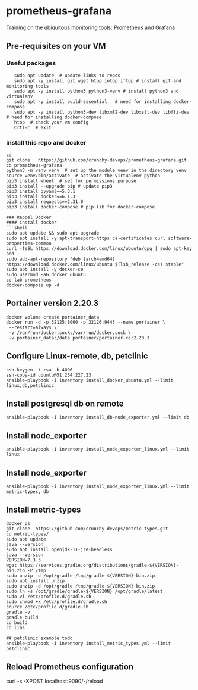 # prometheus-grafana
Training on the ubiquitous monitoring tools: Prometheus and Grafana

## Pre-requisites on your VM
### Useful packages
```shell
   sudo apt update  # update links to repos
   sudo apt -y install git wget htop iotop iftop # install git and monitoring tools
   sudo apt -y install python3 python3-venv # install python3 and virtualenv
   sudo apt -y install build-essential   # need for installing docker-compose
   sudo apt -y install python3-dev libxml2-dev libxslt-dev libffi-dev # need for installing docker-compose
   htop  # check your vm config
   Crtl-c  # exit 
``` 
### install this repo and docker
```shell script
cd 
git clone   https://github.com/crunchy-devops/prometheus-grafana.git 
cd prometheus-grafana
python3 -m venv venv  # set up the module venv in the directory venv
source venv/bin/activate  # activate the virtualenv python
pip3 install wheel  # set for permissions purpose
pip3 install --upgrade pip # update pip3
pip3 install pyyaml==5.3.1
pip3 install docker==6.1.3
pip3 install requests==2.31.0
pip3 install docker-compose # pip lib for docker-compose 

### Rappel Docker
#### install docker   
```shell
sudo apt update && sudo apt upgrade
sudo apt install -y apt-transport-https ca-certificates curl software-properties-common
curl -fsSL https://download.docker.com/linux/ubuntu/gpg | sudo apt-key add -
sudo add-apt-repository "deb [arch=amd64] https://download.docker.com/linux/ubuntu $(lsb_release -cs) stable"
sudo apt install -y docker-ce
sudo usermod -aG docker ubuntu 
cd lab-prometheus
docker-compose up -d 
```

## Portainer version 2.20.3
```shell
docker volume create portainer_data
docker run -d -p 32125:8000 -p 32126:9443 --name portainer \ 
 --restart=always \
 -v /var/run/docker.sock:/var/run/docker.sock \  
 -v portainer_data:/data portainer/portainer-ce:2.20.3
```




## Configure Linux-remote, db, petclinic
```shell
ssh-keygen -t rsa -b 4096
ssh-copy-id ubuntu@51.254.227.23
ansible-playbook -i inventory install_docker_ubuntu.yml --limit linux,db,petclinic 
```
## Install postgresql db on remote
```shell
ansible-playbook -i inventory install_db-node_exporter.yml --limit db 
```
## Install node_exporter
```shell
ansible-playbook -i inventory install_node_exporter_linux.yml --limit linux 
```
## Install node_exporter
```shell
ansible-playbook -i inventory install_node_exporter_linux.yml --limit metric-types, db
```

## Install metric-types
```shell
docker ps
git clone  https://github.com/crunchy-devops/metric-types.git 
cd metric-types/
sudo apt update
java --version
sudo apt install openjdk-11-jre-headless
java --version
VERSION=7.3.3
wget https://services.gradle.org/distributions/gradle-${VERSION}-bin.zip -P /tmp
sudo unzip -d /opt/gradle /tmp/gradle-${VERSION}-bin.zip
sudo apt install unzip
sudo unzip -d /opt/gradle /tmp/gradle-${VERSION}-bin.zip
sudo ln -s /opt/gradle/gradle-${VERSION} /opt/gradle/latest
sudo vi /etc/profile.d/gradle.sh
sudo chmod +x /etc/profile.d/gradle.sh
source /etc/profile.d/gradle.sh
gradle -v
gradle build
cd build
cd libs

## petclinic example todo
ansible-playbook -i inventory install_metric_types.yml --limit petclinic 
```

## Reload Prometheus configuration 
curl -s -XPOST localhost:9090/-/reload